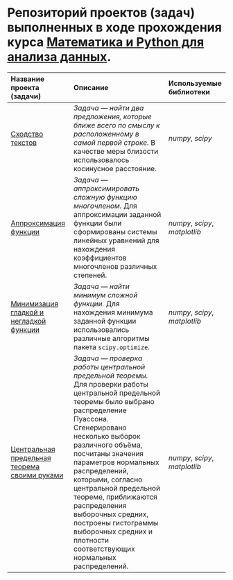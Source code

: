 # Репозиторий проектов (задач) выполненных в ходе прохождения курса [Математика и Python для анализа данных](https://www.coursera.org/learn/mathematics-and-python?specialization=machine-learning-data-analysis).

| Название проекта (задачи) | Описание | Используемые библиотеки | 
| :---------------------- | :---------------------- | :---------------------- |
| [Сходство текстов]()|*Задача — найти два предложения, которые ближе всего по смыслу к расположенному в самой первой строке.* В качестве меры близости использовалось косинусное расстояние.| *numpy*, *scipy*|
|[Аппроксимация функции]()|*Задача — аппроксимировать сложную функцию многочленом.* Для аппроксимации заданной функции были сформированы системы линейных уравнений для нахождения коэффициентов многочленов различных степеней.| *numpy*, *scipy*, *matplotlib*|
|[Минимизация гладкой и негладкой функции]()|*Задача — найти минимум сложной функции.* Для нахождения минимума заданной функции использовались различные алгоритмы пакета `scipy.optimize`.| *numpy*, *scipy*, *matplotlib*|
|[Центральная предельная теорема своими руками]()|*Задача — проверка работы центральной предельной теоремы.* Для проверки работы центральной предельной теоремы было выбрано распределение Пуассона. Сгенерировано несколько выборок различного объёма, посчитаны значения параметров нормальных распределений, которыми, согласно центральной предельной теореме, приближаются распределения выборочных средних, построены гистограммы выборочных средних и плотности соответствующих нормальных распределений.| *numpy*, *scipy*, *matplotlib*|

